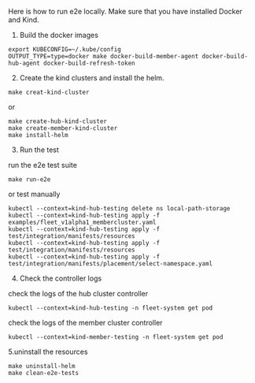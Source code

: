 Here is how to run e2e locally. Make sure that you have installed Docker and Kind.

1. Build the docker images
```shell
export KUBECONFIG=~/.kube/config
OUTPUT_TYPE=type=docker make docker-build-member-agent docker-build-hub-agent docker-build-refresh-token
```

2. Create the kind clusters and install the helm.
```shell
make creat-kind-cluster
```
or 
```shell
make create-hub-kind-cluster
make create-member-kind-cluster
make install-helm
```

3. Run the test

run the e2e test suite
 ```shell
make run-e2e
```
or test manually
```shell
kubectl --context=kind-hub-testing delete ns local-path-storage
kubectl --context=kind-hub-testing apply -f examples/fleet_v1alpha1_membercluster.yaml
kubectl --context=kind-hub-testing apply -f test/integration/manifests/resources
kubectl --context=kind-hub-testing apply -f test/integration/manifests/resources
kubectl --context=kind-hub-testing apply -f test/integration/manifests/placement/select-namespace.yaml
```

4. Check the controller logs 

check the logs of the hub cluster controller
```shell
kubectl --context=kind-hub-testing -n fleet-system get pod 
```

check the logs of the member cluster controller
```shell
kubectl --context=kind-member-testing -n fleet-system get pod 
```

5.uninstall the resources
```shell
make uninstall-helm
make clean-e2e-tests
```